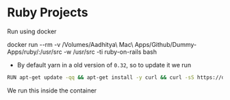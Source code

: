 # Ruby Projects



Run using docker

docker run --rm -v /Volumes/Aadhitya\ Mac\ Apps/Github/Dummy-Apps/ruby/:/usr/src -w /usr/src -ti ruby-on-rails bash


* By default yarn in a old version of `0.32`, so to update it we run
```bash
RUN apt-get update -qq && apt-get install -y curl && curl -sS https://dl.yarnpkg.com/debian/pubkey.gpg | apt-key add - && echo "deb https://dl.yarnpkg.com/debian/ stable main" | tee /etc/apt/sources.list.d/yarn.list && apt-get update && apt-get install -y yarn
```
We run this inside the container
